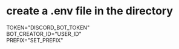 # create a .env file in the directory

TOKEN="DISCORD_BOT_TOKEN"  
BOT_CREATOR_ID="USER_ID"  
PREFIX="SET_PREFIX"  
